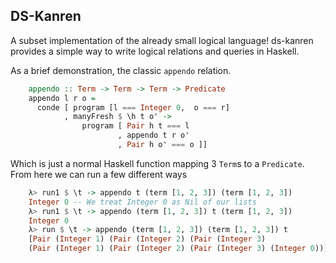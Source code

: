 ## DS-Kanren
A subset implementation of the already small logical language!
ds-kanren provides a simple way to write logical relations and queries
in Haskell.

As a brief demonstration, the classic `appendo` relation.

``` haskell
    appendo :: Term -> Term -> Term -> Predicate
    appendo l r o =
      conde [ program [l === Integer 0,  o === r]
            , manyFresh $ \h t o' ->
                program [ Pair h t === l
                        , appendo t r o'
                        , Pair h o' === o ]]
```

Which is just a normal Haskell function mapping 3 `Term`s to a
`Predicate`. From here we can run a few different ways

``` haskell
    λ> run1 $ \t -> appendo t (term [1, 2, 3]) (term [1, 2, 3])
    Integer 0 -- We treat Integer 0 as Nil of our lists
    λ> run1 $ \t -> appendo (term [1, 2, 3]) t (term [1, 2, 3])
    Integer 0
    λ> run $ \t -> appendo (term [1, 2, 3]) (term [1, 2, 3]) t
    [Pair (Integer 1) (Pair (Integer 2) (Pair (Integer 3)
    (Pair (Integer 1) (Pair (Integer 2) (Pair (Integer 3) (Integer 0))))))]
```
